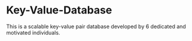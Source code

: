 # Key-Value-Database
This is a scalable key-value pair database developed by 6 dedicated and motivated individuals.
